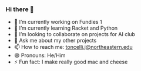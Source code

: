 ### Hi there 👋

<!--
**toncelli-j-neu/toncelli-j-neu** is a ✨ _special_ ✨ repository because its `README.md` (this file) appears on your GitHub profile.

Here are some ideas to get you started:
-->

- 🔭 I’m currently working on Fundies 1
- 🌱 I’m currently learning Racket and Python
- 👯 I’m looking to collaborate on projects for AI club
- 💬 Ask me about my other projects
- 📫 How to reach me: toncelli.j@northeastern.edu
- 😄 Pronouns: He/Him
- ⚡ Fun fact: I make really good mac and cheese

